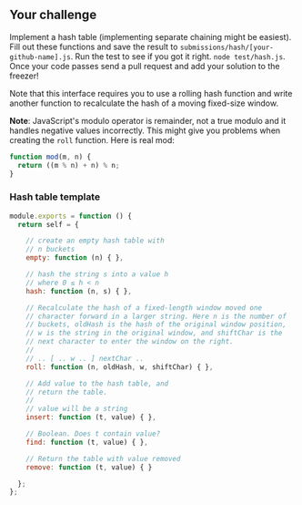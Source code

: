 ## Your challenge

Implement a hash table (implementing separate chaining might be
easiest). Fill out these functions and save the result to
`submissions/hash/[your-github-name].js`.  Run the test to see if
you got it right. `node test/hash.js`. Once your code passes send
a pull request and add your solution to the freezer!

Note that this interface requires you to use a rolling hash function
and write another function to recalculate the hash of a moving
fixed-size window.

**Note**: JavaScript's modulo operator is remainder, not a true
modulo and it handles negative values incorrectly. This might give
you problems when creating the `roll` function. Here is real mod:

```js
function mod(m, n) {
  return ((m % n) + n) % n;
}
```

### Hash table template

```js
module.exports = function () {
  return self = {

    // create an empty hash table with
    // n buckets
    empty: function (n) { },

    // hash the string s into a value h
    // where 0 ≤ h < n
    hash: function (n, s) { },

    // Recalculate the hash of a fixed-length window moved one
    // character forward in a larger string. Here n is the number of
    // buckets, oldHash is the hash of the original window position,
    // w is the string in the original window, and shiftChar is the
    // next character to enter the window on the right.
    //
    // .. [ .. w .. ] nextChar ..
    roll: function (n, oldHash, w, shiftChar) { },

    // Add value to the hash table, and
    // return the table.
    //
    // value will be a string
    insert: function (t, value) { },

    // Boolean. Does t contain value?
    find: function (t, value) { },

    // Return the table with value removed
    remove: function (t, value) { }

  };
};
```
